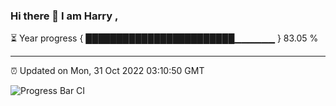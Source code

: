 ### Hi there 👋 I am Harry , 

⏳ Year progress { ████████████████████████▁▁▁▁▁▁ } 83.05 %

---

⏰ Updated on Mon, 31 Oct 2022 03:10:50 GMT

![Progress Bar CI](https://github.com/duykhang68/duykhang68/workflows/Progress%20Bar%20CI/badge.svg)

